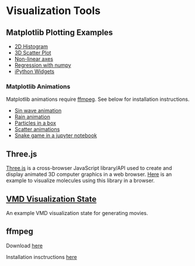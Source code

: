 # Visualization Tools

## Matplotlib Plotting Examples

-   [2D Histogram](https://github.com/kbsezginel/visualization/blob/master/matplotlib-plots/2D_histogram.ipynb)
-   [3D Scatter Plot](https://github.com/kbsezginel/visualization/blob/master/matplotlib-plots/3D_scatter.ipynb)
-   [Non-linear axes](https://github.com/kbsezginel/visualization/blob/master/matplotlib-plots/nonlinear_axis.ipynb)
-   [Regression with numpy](https://github.com/kbsezginel/visualization/blob/master/matplotlib-plots/regression.ipynb)
-   [iPython Widgets](https://github.com/kbsezginel/visualization/blob/master/matplotlib-plots/interactive_widgets_DLA.ipynb)

### Matplotlib Animations

Matplotlib animations require [ffmpeg](https://ffmpeg.org/). See below for installation instructions.
-   [Sin wave animation](https://github.com/kbsezginel/visualization/blob/master/matplotlib-animations/sin_wave_animation.ipynb)
-   [Rain animation](https://github.com/kbsezginel/visualization/blob/master/matplotlib-animations/rain_animation.ipynb)
-   [Particles in a box](https://github.com/kbsezginel/visualization/blob/master/matplotlib-animations/particles_in_a_box.ipynb)
-   [Scatter animations](https://github.com/kbsezginel/visualization/blob/master/matplotlib-animations/scatter_animations.ipynb)
-   [Snake game in a jupyter notebook](https://github.com/kbsezginel/visualization/blob/master/matplotlib-animations/iPython-Snake-master/SnakeGame.ipynb)

## Three.js
[Three.js](https://threejs.org/) is a cross-browser JavaScript library/API used to create and display
animated 3D computer graphics in a web browser. [Here](https://github.com/kbsezginel/visualization/tree/master/three-js/atomVis)
is an example to visualize molecules using this library in a browser.

## [VMD Visualization State](https://github.com/kbsezginel/visualization/blob/master/vmd/vmd-kbs)
An example VMD visualization state for generating movies.

## ffmpeg
Download [here](https://ffmpeg.org/)

Installation insctructions [here](https://github.com/adaptlearning/adapt_authoring/wiki/Installing-FFmpeg)
